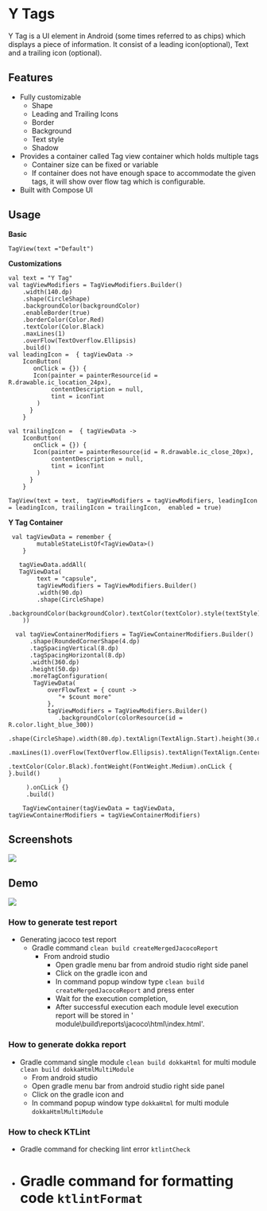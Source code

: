 # Y Tags

Y Tag is a UI element in Android (some times referred to as chips) which displays a piece of
information.
It consist of a leading icon(optional), Text and a trailing icon (optional).

## Features

- Fully customizable
  - Shape
  - Leading and Trailing Icons
  - Border
  - Background
  - Text style
  - Shadow
- Provides a container called Tag view container which holds multiple tags
  - Container size can be fixed or variable
  - If container does not have enough space to accommodate the given tags, it will show over flow
    tag which is configurable.
- Built with Compose UI

## Usage


**Basic**

```
TagView(text ="Default")
```

**Customizations**

```
val text = "Y Tag"
val tagViewModifiers = TagViewModifiers.Builder()
    .width(140.dp)
    .shape(CircleShape)
    .backgroundColor(backgroundColor)
    .enableBorder(true)
    .borderColor(Color.Red)
    .textColor(Color.Black)
    .maxLines(1)
    .overFlow(TextOverflow.Ellipsis)
    .build()
val leadingIcon =  { tagViewData ->
    IconButton(
       onClick = {}) {
       Icon(painter = painterResource(id = R.drawable.ic_location_24px),
            contentDescription = null,
            tint = iconTint
        )
      }
    }   
    
val trailingIcon =  { tagViewData ->
    IconButton(
       onClick = {}) {
       Icon(painter = painterResource(id = R.drawable.ic_close_20px),
            contentDescription = null,
            tint = iconTint
        )
      }
    }     
    
TagView(text = text,  tagViewModifiers = tagViewModifiers, leadingIcon = leadingIcon, trailingIcon = trailingIcon,  enabled = true)
```

**Y Tag Container**

```
 val tagViewData = remember {
        mutableStateListOf<TagViewData>()
    }
    
   tagViewData.addAll(   
   TagViewData(
        text = "capsule",
        tagViewModifiers = TagViewModifiers.Builder()
        .width(90.dp)
        .shape(CircleShape)
        .backgroundColor(backgroundColor).textColor(textColor).style(textStyle).build()
    ))
    
  val tagViewContainerModifiers = TagViewContainerModifiers.Builder()
      .shape(RoundedCornerShape(4.dp)
      .tagSpacingVertical(8.dp)
      .tagSpacingHorizontal(8.dp)
      .width(360.dp)
      .height(50.dp)
      .moreTagConfiguration(
       TagViewData(
           overFlowText = { count ->
              "+ $count more"
           },
           tagViewModifiers = TagViewModifiers.Builder()
              .backgroundColor(colorResource(id = R.color.light_blue_300))
               .shape(CircleShape).width(80.dp).textAlign(TextAlign.Start).height(30.dp)
               .maxLines(1).overFlow(TextOverflow.Ellipsis).textAlign(TextAlign.Center)
               .textColor(Color.Black).fontWeight(FontWeight.Medium).onCLick { }.build()
              )
     ).onCLick {}
     .build()
     
    TagViewContainer(tagViewData = tagViewData, tagViewContainerModifiers = tagViewContainerModifiers)  
```

## Screenshots

<img src="screenshots/Stepper_Screenshot_1.jpg"/>

## Demo

<img src="screenshots/y_tag_13_s.gif"/>

### How to generate test report

- Generating jacoco test report
  - Gradle command `clean build createMergedJacocoReport`
    - From android studio
      - Open gradle menu bar from android studio right side panel
      - Click on the gradle icon and
      - In command popup window type `clean build createMergedJacocoReport` and press enter
      - Wait for the execution completion,
      - After successful execution each module level execution report will be stored in '
        module\build\reports\jacoco\html\index.html'.

### How to generate dokka report

- Gradle command single module `clean build dokkaHtml` for multi
  module `clean build dokkaHtmlMultiModule`
  - From android studio
  - Open gradle menu bar from android studio right side panel
  - Click on the gradle icon and
  - In command popup window type `dokkaHtml` for multi module `dokkaHtmlMultiModule`

### How to check KTLint

- Gradle command for checking lint error `ktlintCheck`
- Gradle command for formatting code `ktlintFormat`
  =======


